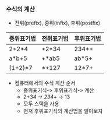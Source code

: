 ### 수식의 계산
* 전위(prefix), 중위(infix), 후위(postfix)

|중위표기법|전위표기법|후위표기법|
|---|---|---|
|2+2*4|+2*34|234*+|
|a*b+5|+*ab5|ab*5+|
|(1+2)*7|*+127|12*7+|

* 컴퓨터에서의 수식 계산 순서
   * 중위표기식-> 후위표기식-> 계산
   * 2+3*4 -> 234*+ -> 13
   * 모두 스택을 사용
   * 먼저 후위표기식의 계산법을 알아보자
